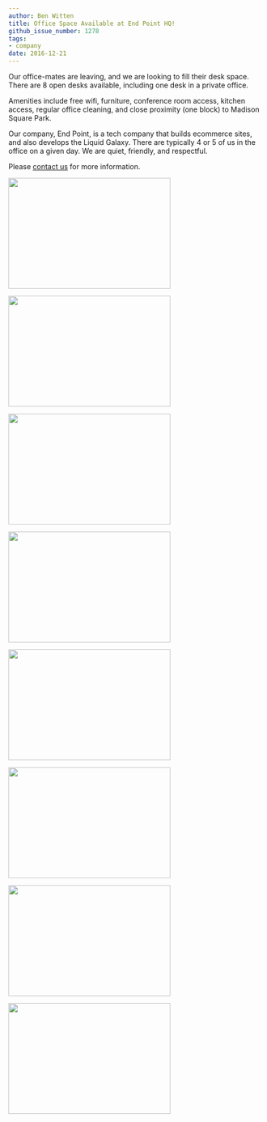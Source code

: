 ```yaml
---
author: Ben Witten
title: Office Space Available at End Point HQ!
github_issue_number: 1278
tags:
- company
date: 2016-12-21
---
```


Our office-mates are leaving, and we are looking to fill their desk space. There are 8 open desks available, including one desk in a private office.

Amenities include free wifi, furniture, conference room access, kitchen access, regular office cleaning, and close proximity (one block) to Madison Square Park.

Our company, End Point, is a tech company that builds ecommerce sites, and also develops the Liquid Galaxy. There are typically 4 or 5 of us in the office on a given day. We are quiet, friendly, and respectful.

Please [contact us](/contact/) for more information.

<a href="/blog/2016/12/office-space-available-at-end-point-hq/image-0-big.jpeg" imageanchor="1"><img border="0" height="219" src="/blog/2016/12/office-space-available-at-end-point-hq/image-0.jpeg" width="320"/></a>

<a href="/blog/2016/12/office-space-available-at-end-point-hq/image-1-big.jpeg" imageanchor="1"><img border="0" height="219" src="/blog/2016/12/office-space-available-at-end-point-hq/image-1.jpeg" width="320"/></a>

<a href="/blog/2016/12/office-space-available-at-end-point-hq/image-2-big.jpeg" imageanchor="1"><img border="0" height="219" src="/blog/2016/12/office-space-available-at-end-point-hq/image-2.jpeg" width="320"/></a>

<a href="/blog/2016/12/office-space-available-at-end-point-hq/image-3-big.jpeg" imageanchor="1"><img border="0" height="219" src="/blog/2016/12/office-space-available-at-end-point-hq/image-3.jpeg" width="320"/></a>

<a href="/blog/2016/12/office-space-available-at-end-point-hq/image-4-big.jpeg" imageanchor="1"><img border="0" height="219" src="/blog/2016/12/office-space-available-at-end-point-hq/image-4.jpeg" width="320"/></a>

<a href="/blog/2016/12/office-space-available-at-end-point-hq/image-5-big.jpeg" imageanchor="1"><img border="0" height="219" src="/blog/2016/12/office-space-available-at-end-point-hq/image-5.jpeg" width="320"/></a>

<a href="/blog/2016/12/office-space-available-at-end-point-hq/image-6-big.jpeg" imageanchor="1"><img border="0" height="219" src="/blog/2016/12/office-space-available-at-end-point-hq/image-6.jpeg" width="320"/></a>

<a href="/blog/2016/12/office-space-available-at-end-point-hq/image-7-big.jpeg" imageanchor="1"><img border="0" height="219" src="/blog/2016/12/office-space-available-at-end-point-hq/image-7.jpeg" width="320"/></a>
